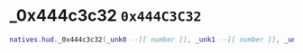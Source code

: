 # _0x444c3c32 `0x444C3C32`

```lua
natives.hud._0x444c3c32(_unk0 --[[ number ]], _unk1 --[[ number ]], _unk2 --[[ number ]])
```